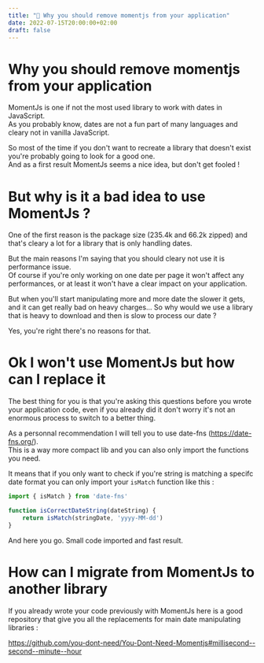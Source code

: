 ```yaml
---
title: "📛 Why you should remove momentjs from your application"
date: 2022-07-15T20:00:00+02:00
draft: false
---
```


# Why you should remove momentjs from your application

MomentJs is one if not the most used library to work with dates in JavaScript.  
As you probably know, dates are not a fun part of many languages and cleary not in vanilla JavaScript.

So most of the time if you don't want to recreate a library that doesn't exist you're probably going to look for a good one.  
And as a first result MomentJs seems a nice idea, but don't get fooled !

# But why is it a bad idea to use MomentJs ?

One of the first reason is the package size (235.4k and 66.2k zipped) and that's cleary a lot for a library that is only handling dates.

But the main reasons I'm saying that you should cleary not use it is performance issue.  
Of course if you're only working on one date per page it won't affect any performances, or at least it won't have a clear impact on your application.

But when you'll start manipulating more and more date the slower it gets, and it can get really bad on heavy charges...
So why would we use a library that is heavy to download and then is slow to process our date ?

Yes, you're right there's no reasons for that.

# Ok I won't use MomentJs but how can I replace it

The best thing for you is that you're asking this questions before you wrote your application code, even if you already did it don't worry it's not an enormous process to switch to a better thing.

As a personnal recommendation I will tell you to use date-fns (https://date-fns.org/).  
This is a way more compact lib and you can also only import the functions you need.

It means that if you only want to check if you're string is matching a specifc date format you can only import your `isMatch` function like this :

```js
import { isMatch } from 'date-fns'

function isCorrectDateString(dateString) {
    return isMatch(stringDate, 'yyyy-MM-dd')
}
```

And here you go. Small code imported and fast result.

# How can I migrate from MomentJs to another library

If you already wrote your code previously with MomentJs here is a good repository that give you all the replacements for main date manipulating libraries :

https://github.com/you-dont-need/You-Dont-Need-Momentjs#millisecond--second--minute--hour